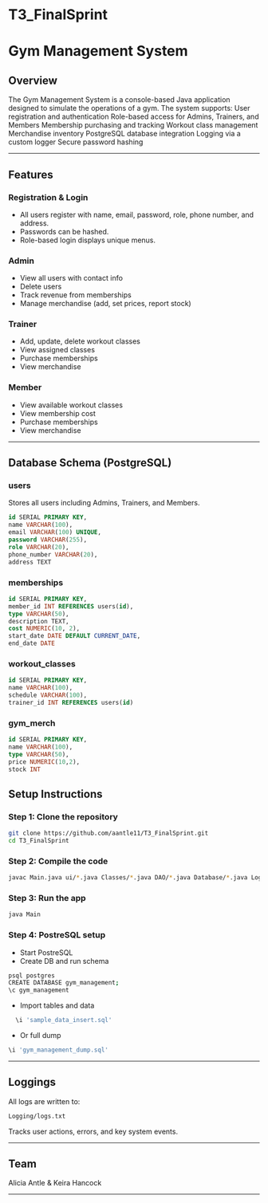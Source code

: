 # T3_FinalSprint

# Gym Management System

## Overview
The Gym Management System is a console-based Java application designed to simulate the operations of a gym. The system supports:
User registration and authentication
Role-based access for Admins, Trainers, and Members
Membership purchasing and tracking
Workout class management
Merchandise inventory
PostgreSQL database integration
Logging via a custom logger
Secure password hashing

---

## Features
### Registration & Login
- All users register with name, email, password, role, phone number, and address.
- Passwords can be hashed.
- Role-based login displays unique menus.
### Admin
- View all users with contact info
- Delete users
- Track revenue from memberships
- Manage merchandise (add, set prices, report stock)
### Trainer
- Add, update, delete workout classes
- View assigned classes
- Purchase memberships
- View merchandise
### Member
- View available workout classes
- View membership cost
- Purchase memberships
- View merchandise

---

## Database Schema (PostgreSQL)
### users
Stores all users including Admins, Trainers, and Members.
```sql
id SERIAL PRIMARY KEY,
name VARCHAR(100),
email VARCHAR(100) UNIQUE,
password VARCHAR(255),
role VARCHAR(20),
phone_number VARCHAR(20),
address TEXT
```
### memberships
```sql
id SERIAL PRIMARY KEY,
member_id INT REFERENCES users(id),
type VARCHAR(50),
description TEXT,
cost NUMERIC(10, 2),
start_date DATE DEFAULT CURRENT_DATE,
end_date DATE
```
### workout_classes
```sql
id SERIAL PRIMARY KEY,
name VARCHAR(100),
schedule VARCHAR(100),
trainer_id INT REFERENCES users(id)
```
### gym_merch
```sql
id SERIAL PRIMARY KEY,
name VARCHAR(100),
type VARCHAR(50),
price NUMERIC(10,2),
stock INT
```

## Setup Instructions

### Step 1: Clone the repository
```bash
git clone https://github.com/aantle11/T3_FinalSprint.git
cd T3_FinalSprint
```
### Step 2: Compile the code
```bash
javac Main.java ui/*.java Classes/*.java DAO/*.java Database/*.java Logging/*.java Services/*.java Utils/*.java
```
### Step 3: Run the app
```bash
java Main
```
### Step 4: PostreSQL setup
- Start PostreSQL
- Create DB and run schema
```bash
psql postgres
CREATE DATABASE gym_management;
\c gym_management
```
- Import tables and data
```bash
  \i 'sample_data_insert.sql'
```
- Or full dump
```bash
\i 'gym_management_dump.sql'
```

---

## Loggings
 All logs are written to:
```bash
Logging/logs.txt
```
Tracks user actions, errors, and key system events.

---

## Team
Alicia Antle & Keira Hancock

---
